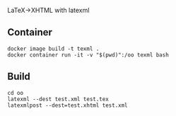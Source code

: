 
LaTeX->XHTML with latexml

Container
---------
```
docker image build -t texml .
docker container run -it -v "$(pwd)":/oo texml bash
```

Build
-----
```
cd oo
latexml --dest test.xml test.tex
latexmlpost --dest=test.xhtml test.xml
```
